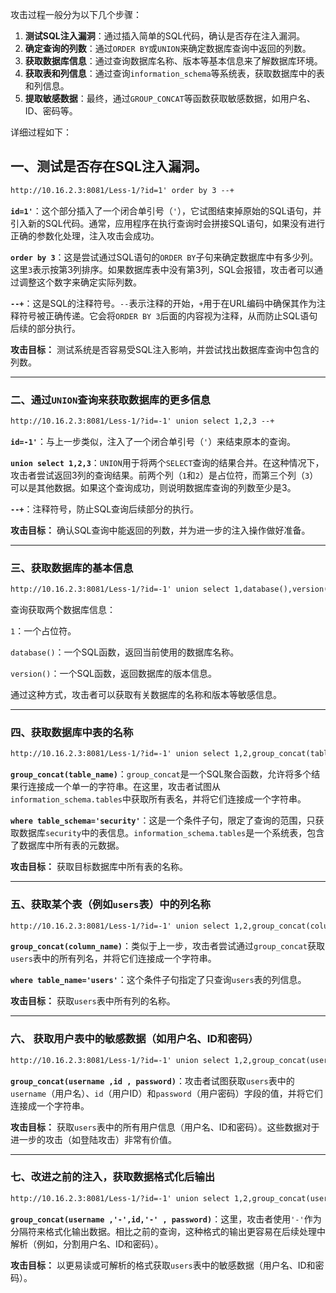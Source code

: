 攻击过程一般分为以下几个步骤：

1. **测试SQL注入漏洞**：通过插入简单的SQL代码，确认是否存在注入漏洞。
2. **确定查询的列数**：通过`ORDER BY`或`UNION`来确定数据库查询中返回的列数。
3. **获取数据库信息**：通过查询数据库名称、版本等基本信息来了解数据库环境。
4. **获取表和列信息**：通过查询`information_schema`等系统表，获取数据库中的表和列信息。
5. **提取敏感数据**：最终，通过`GROUP_CONCAT`等函数获取敏感数据，如用户名、ID、密码等。

详细过程如下：

## 一、测试是否存在SQL注入漏洞。

```html
http://10.16.2.3:8081/Less-1/?id=1' order by 3 --+
```

**`id=1'`**：这个部分插入了一个闭合单引号（`'`），它试图结束掉原始的SQL语句，并引入新的SQL代码。通常，应用程序在执行查询时会拼接SQL语句，如果没有进行正确的参数化处理，注入攻击会成功。

**`order by 3`**：这是尝试通过SQL语句的`ORDER BY`子句来确定数据库中有多少列。这里`3`表示按第3列排序。如果数据库表中没有第3列，SQL会报错，攻击者可以通过调整这个数字来确定实际列数。

**`--+`**：这是SQL的注释符号。`--`表示注释的开始，`+`用于在URL编码中确保其作为注释符号被正确传递。它会将`ORDER BY 3`后面的内容视为注释，从而防止SQL语句后续的部分执行。

**攻击目标：** 测试系统是否容易受SQL注入影响，并尝试找出数据库查询中包含的列数。

------



###  二、通过`UNION`查询来获取数据库的更多信息

```html
http://10.16.2.3:8081/Less-1/?id=-1' union select 1,2,3 --+
```

**`id=-1'`**：与上一步类似，注入了一个闭合单引号（`'`）来结束原本的查询。

**`union select 1,2,3`**：`UNION`用于将两个`SELECT`查询的结果合并。在这种情况下，攻击者尝试返回3列的查询结果。前两个列（`1`和`2`）是占位符，而第三个列（`3`）可以是其他数据。如果这个查询成功，则说明数据库查询的列数至少是3。

**`--+`**：注释符号，防止SQL查询后续部分的执行。

**攻击目标：** 确认SQL查询中能返回的列数，并为进一步的注入操作做好准备。

------

### 三、获取数据库的基本信息

```html
http://10.16.2.3:8081/Less-1/?id=-1' union select 1,database(),version() --+
```

查询获取两个数据库信息：

`1`：一个占位符。

`database()`：一个SQL函数，返回当前使用的数据库名称。

`version()`：一个SQL函数，返回数据库的版本信息。

通过这种方式，攻击者可以获取有关数据库的名称和版本等敏感信息。

------

### 四、获取数据库中表的名称

```html
http://10.16.2.3:8081/Less-1/?id=-1' union select 1,2,group_concat(table_name) from information_schema.tables where table_schema='security' --+
```

**`group_concat(table_name)`**：`group_concat`是一个SQL聚合函数，允许将多个结果行连接成一个单一的字符串。在这里，攻击者试图从`information_schema.tables`中获取所有表名，并将它们连接成一个字符串。

**`where table_schema='security'`**：这是一个条件子句，限定了查询的范围，只获取数据库`security`中的表信息。`information_schema.tables`是一个系统表，包含了数据库中所有表的元数据。

**攻击目标：** 获取目标数据库中所有表的名称。

------

### 五、获取某个表（例如`users`表）中的列名称

```html
http://10.16.2.3:8081/Less-1/?id=-1' union select 1,2,group_concat(column_name) from information_schema.columns where table_name='users' --+
```

**`group_concat(column_name)`**：类似于上一步，攻击者尝试通过`group_concat`获取`users`表中的所有列名，并将它们连接成一个字符串。

**`where table_name='users'`**：这个条件子句指定了只查询`users`表的列信息。

**攻击目标：** 获取`users`表中所有列的名称。

------

### 六、 获取用户表中的敏感数据（如用户名、ID和密码）

```html
http://10.16.2.3:8081/Less-1/?id=-1' union select 1,2,group_concat(username ,id , password) from users --+
```

**`group_concat(username ,id , password)`**：攻击者试图获取`users`表中的`username`（用户名）、`id`（用户ID）和`password`（用户密码）字段的值，并将它们连接成一个字符串。

**攻击目标：** 获取`users`表中的所有用户信息（用户名、ID和密码）。这些数据对于进一步的攻击（如登陆攻击）非常有价值。

------

### 七、改进之前的注入，获取数据格式化后输出

```html
http://10.16.2.3:8081/Less-1/?id=-1' union select 1,2,group_concat(username ,'-',id,'-' , password) from users --+
```

**`group_concat(username ,'-',id,'-' , password)`**：这里，攻击者使用`'-'`作为分隔符来格式化输出数据。相比之前的查询，这种格式的输出更容易在后续处理中解析（例如，分割用户名、ID和密码）。

**攻击目标：** 以更易读或可解析的格式获取`users`表中的敏感数据（用户名、ID和密码）。